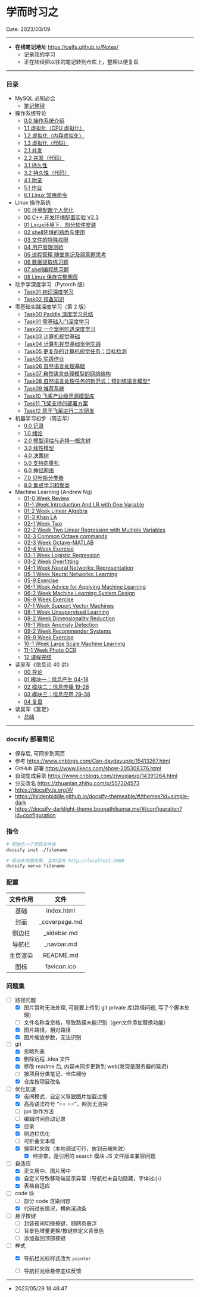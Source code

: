 # 学而时习之

Date: 2023/03/09

------



* **在线笔记地址** https://celfs.github.io/Notes/
  * 记录我的学习
  * 正在陆续把以往的笔记转到仓库上，整理以便复盘



------



### 目录

* MySQL 必知必会
  * [笔记整理](/06_database_mysql/mysql_crash_course.md)
* 操作系统导论
  * [0.0 操作系统介绍](/06_introduction_to_operating_system/00_概述.md)
  * [1.1 虚拟化（CPU 虚拟化）](/06_introduction_to_operating_system/01-1_虚拟化_CPU.md)
  * [1.2 虚拟化（内存虚拟化）](/06_introduction_to_operating_system/01-2_虚拟化_内存.md)
  * [1.3 虚拟化（代码）](/06_introduction_to_operating_system/01-3_code.md)
  * [2.1 并发](/06_introduction_to_operating_system/02-1_并发.md)
  * [2.2 并发（代码）](/06_introduction_to_operating_system/02-2_code.md)
  * [3.1 持久性](/06_introduction_to_operating_system/03-1_持久化.md)
  * [3.2 持久性（代码）](/06_introduction_to_operating_system/03-2_code.md)
  * [4.1 附录](/06_introduction_to_operating_system/04_附录.md)
  * [5.1 作业](/06_introduction_to_operating_system/05_作业.md)
  * [6.1 Linux 常用命令](/06_introduction_to_operating_system/10_Linux补充.md)
* Linux 操作系统
  * [00 环境配置个人优化](/01_linux/Linux_00_环境配置个人优化.md)
  * [00 C++ 开发环境配置实验 V2.3](/01_linux/Linux_00_C++开发环境配置实验.md)
  * [01 Linux环境下，部分软件安装](/01_linux/Linux_01_Linux环境下，部分软件安装.md)
  * [02 shell环境的熟悉与使用](/01_linux/Linux_02_shell环境的熟悉与使用.md)
  * [03 文件的特殊权限](/01_linux/Linux_03_文件的特殊权限.md)
  * [04 用户管理测验](/01_linux/Linux_04_用户管理测验.md)
  * [05 进程管理 随堂笔记及简答题思考](/01_linux/Linux_05_进程管理_个人随堂笔记.md)
  * [06 数据提取练习题](/01_linux/Linux_06_数据提取练习题.md)
  * [07 shell编程练习题](/01_linux/Linux_07_shell编程练习题.md)
  * [08 Linux 保存完整网页](/01_linux/Linux_08_保存完整网页.md)
* 动手学深度学习（Pytorch 版）
  * [Task01 初识深度学习](/10_pytroch_deep_learning/task01.md)
  * [Task02 预备知识](/10_pytroch_deep_learning/task02.md)
* 零基础实践深度学习（第 2 版）
  * [Task00 Paddle 深度学习总结](/10_paddle_deep_learning/task00.md)
  * [Task01 零基础入门深度学习](/10_paddle_deep_learning/task01.md)
  * [Task02 一个案例吃透深度学习](/10_paddle_deep_learning/task02.md)
  * [Task03 计算机视觉基础](/10_paddle_deep_learning/task03.md)
  * [Task04 计算机视觉基础案例实践](/10_paddle_deep_learning/task04.md)
  * [Task05 更复杂的计算机视觉任务：目标检测](/10_paddle_deep_learning/task05_01.md)
  * [Task05 实践作业](/10_paddle_deep_learning/task05_02.md)
  * [Task06 自然语言处理基础](/10_paddle_deep_learning/task06.md)
  * [Task07 自然语言处理模型的网络结构](/10_paddle_deep_learning/task07.md)
  * [Task08 自然语言处理任务的新范式：预训练语言模型*](/10_paddle_deep_learning/task08.md)
  * [Task09 推荐系统](/10_paddle_deep_learning/task09.md)
  * [Task10 飞桨产业级开源模型库](/10_paddle_deep_learning/task10.md)
  * [Task11 飞桨支持的部署方案](/10_paddle_deep_learning/task11.md)
  * [Task12 基于飞桨进行二次研发](/10_paddle_deep_learning/task12.md)
* 机器学习初步（周志华）
  * [0.0 记录](/10_machine_learning/Task00.md)
  * [1.0 绪论](/10_machine_learning/Task01.md)
  * [2.0 模型评估与选择—概念树](/10_machine_learning/Task02.md)
  * [3.0 线性模型](/10_machine_learning/Task03.md)
  * [4.0 决策树](/10_machine_learning/Task04.md)
  * [5.0 支持向量机](/10_machine_learning/Task05.md)
  * [6.0 神经网络](/10_machine_learning/Task06.md)
  * [7.0 贝叶斯分类器](/10_machine_learning/Task07.md)
  * [8.0 集成学习和聚类](/10_machine_learning/Task08.md)
* Machine Learning (Andrew Ng)
  * [01-0 Week Review](/10_ML_Andrew_Ng/01_0_Week_Review.md)
  * [01-1 Week Introduction And LR with One Variable](/10_ML_Andrew_Ng/01_1_Week_Introduction_And_LR_with_One_Variable.md)
  * [01-2 Week Linear Algebra](/10_ML_Andrew_Ng/01_2_Week_Linear_Algebra.md)
  * [01-3 Khan LA](/10_ML_Andrew_Ng/01_3_Khan_LA.md)
  * [02-1 Week Two](/10_ML_Andrew_Ng/02_1_Week_MATLAB_Octave.md)
  * [02-2 Week Two Linear Regression with Multiple Variables](/10_ML_Andrew_Ng/02_2_Week_Linear_Regression_with_Multiple_Variables.md)
  * [02-3 Common Octave commands](/10_ML_Andrew_Ng/02_3_Octave_Supplementary.md)
  * [02-3 Week Octave-MATLAB](/10_ML_Andrew_Ng/02_3_Week_Octave_MATLAB.md)
  * [02-4 Week Exercise](/10_ML_Andrew_Ng/02_4_Week_Exercise.md)
  * [03-1 Week Logistic Regression](/10_ML_Andrew_Ng/03_1_Week_Logistic_Regression.md)
  * [03-2 Week Overfitting](/10_ML_Andrew_Ng/03_2_Week_Overfitting.md)
  * [04-1 Week Neural Networks: Representation](/10_ML_Andrew_Ng/04_1_Week_Neural_Networks：Representation.md)
  * [05-1 Week Neural Networks: Learning](/10_ML_Andrew_Ng/05_1_Week_Neural_Networks：Learning.md)
  * [05-9 Exercise](/10_ML_Andrew_Ng/05_9_Exercise.md)
  * [06-1 Week Advice for Applying Machine Learning](/10_ML_Andrew_Ng/06_1_Week_Advice_for_Applying_Machine_Learning.md)
  * [06-2 Week Machine Learning System Design](/10_ML_Andrew_Ng/06_2_Week_Machine_Learning_System_Design.md)
  * [06-9 Week Exercise](/10_ML_Andrew_Ng/06_9_Exercise.md)
  * [07-1 Week Support Vector Machines](/10_ML_Andrew_Ng/07_1_Week_Support_Vector_Machines.md)
  * [08-1 Week Unsupervised Learning](/10_ML_Andrew_Ng/08_1_Week_Unsupervised_Learning.md)
  * [08-2 Week Dimensionality Reduction](/10_ML_Andrew_Ng/08_2_Week_Dimensionality_Reduction.md)
  * [09-1 Week Anomaly Detection](/10_ML_Andrew_Ng/09_1_Week_Anomaly_Detection.md)
  * [09-2 Week Recommender Systems](/10_ML_Andrew_Ng/09_2_Week_Recommender_Systems.md)
  * [09-9 Week Exercise](/10_ML_Andrew_Ng/09_9_Exercise.md)
  * [10-1 Week Large Scale Machine Learning](/10_ML_Andrew_Ng/10_1_Week_Large_Scale_Machine_Learning.md)
  * [11-1 Week Photo OCR](/10_ML_Andrew_Ng/11_1_Week_Photo_OCR.md)
  * [12 课程完结](/10_ML_Andrew_Ng/12_The_End_of_Course.md)
* 读吴军《信息论 40 讲》
  * [00 导论](/103_information_theory/00_导论_01-03.md)
  * [01 模块一：信息产生 04-18](/103_information_theory/01_信息产生_04-18.md)
  * [02 模块二：信息传播 19-28](/103_information_theory/02_信息传播_19-28.md)
  * [03 模块三：信息应用 29-38](/103_information_theory/03_信息应用_29-40.md)
  * [04 复盘](/103_information_theory/04_复盘.md)
* 读吴军《富足》
  * [总结](/103_wj_plenties/读吴军《富足》.md)







------



### docsify 部署简记

* 保存后, 可同步到网页
* 参考 https://www.cnblogs.com/Can-daydayup/p/15413267.html
* GitHub 部署 https://www.likecs.com/show-205308376.html
* 自动生成目录 https://www.cnblogs.com/ziwuxian/p/14391264.html
* 分支改名 https://zhuanlan.zhihu.com/p/557304573
* https://docsify.js.org/#/
* https://jhildenbiddle.github.io/docsify-themeable/#/themes?id=simple-dark
* https://docsify-darklight-theme.boopathikumar.me/#/configuration?id=configuration



### 指令

```bash
# 初始化一个项目文件夹
docsify init ./filename

# 启动本地服务器, 实时监听 http://localhost:3000
docsify serve filename
```



### 配置

| 文件作用 |     文件      |
| :------: | :-----------: |
|   基础   |  index.html   |
|   封面   | _coverpage.md |
|  侧边栏  |  _sidebar.md  |
|  导航栏  |  _navbar.md   |
| 主页渲染 |   README.md   |
|   图标   |  favicon.ico  |



### 问题集
- [ ] 路径问题
  - [x] 图片暂时无法处理, 可能要上传到 git private 库(路径问题, 写了个脚本处理)
  - [ ] 文件名称含空格，导致路径未能识别（gen文件添加替换功能）
  - [x] 图片路径，相对路径
  - [x] 图片缩放参数，无法识别
- [ ] git
  - [x] 忽略列表
  - [x] 删除远程 .idea 文件
  - [x] 修改 readme 后, 内容未同步更新到 web(发现是服务器的延迟)
  - [ ] 按项目分类笔记、仓库细分
  - [x] 仓库按项目改名
- [ ] 优化加速
  - [x] 夜间模式，自定义导致图片加载过慢
  - [x] 高亮语法符号 “== ==”，网页无渲染
  - [ ] jpn 协作方法
  - [ ] 编辑时间自动记录
  - [x] 目录
  - [x] 侧边栏优化
  - [ ] 可折叠文本框
  - [x] 搜索栏失效（本地调试可行，放到云端失效）
    - [x] 经排查，是引用的 search 模块 JS 文件版本兼容问题
- [ ] 自适应
  - [x] 正文居中、图片居中
  - [x] 自定义导致移动端显示异常（导航栏未自动隐藏，字体过小）
  - [x] 表格自适应
- [ ] code 块
  - [ ] 部分 code 渲染问题
  - [x] 代码过长情况，横向滚动条
- [ ] 悬浮按键
  - [ ] 封装夜间切换按键，随网页悬浮
  - [ ] 背景色增量更换/按键自定义背景色
  - [ ] 添加返回顶部按键
- [ ] 样式
  - [x] 导航栏光标样式改为 `pointer` 
  - [ ] 导航栏光标悬停底纹反馈



------

* 2023/05/29 18:46:47

